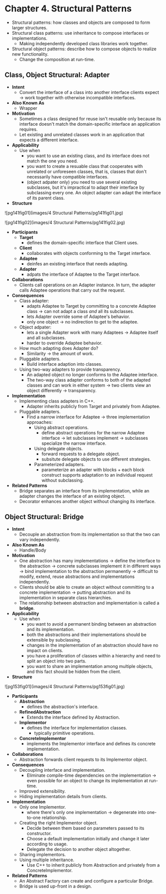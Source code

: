 # Chapter 4. Structural Patterns

* Structural patterns: how classes and objects are composed to form larger structures.
* Structural class patterns: use inheritance to compose interfaces or implementations.
  * Making independently developed class libraries work together.
* Structural object patterns: describe how to compose objects to realize new functionality.
  * Change the composition at run-time.

## Class, Object Structural: Adapter

* **Intent**
  * Convert the interface of a class into another interface clients expect -> work together with otherwise incompatible interfaces.
* **Also Known As**
  * Wrapper
* **Motivation**
  * Sometimes a class designed for reuse isn't reusable only because its interface doesn't match the domain-specific interface an application requires.
  * Let existing and unrelated classes work in an application that expects a different interface.
* **Applicability**
  * Use when
    * you want to use an existing class, and its interface does not match the one you need.
    * you want to create a resuable class that cooperates with unrelated or unforeseen classes, that is, classes that don't necessarily have compatible interfaces.
    * (object adpater only) you need to use several existing subclasses, but it's impractical to adapt their interface by subclassing every one. An object adapter can adapt the interface of its parent class.
* **Structure**

![pg141fig01](images/4 Structural Patterns/pg141fig01.jpg)

![pg141fig02](images/4 Structural Patterns/pg141fig02.jpg)

* **Participants**
  * **Target**
    * defines the domain-specific interface that Client uses.
  * **Client**
    * collaborates with objects conforming to the Target interface.
  * **Adaptee**
    * deinfes an existing interface that needs adapting.
  * **Adapter**
    * adpats the interface of Adaptee to the Target interface.
* **Collaborations**
  * Clients call operations on an Adapter instance. In turn, the adapter calls Adaptee operations that carry out the request.
* **Consequences**
  * Class adapter:
    * adapts Adaptee to Target by committing to a concrete Adaptee class -> can not adapt a class *and* all its subclasses.
    * lets Adapter override some of Adaptee's behavior.
    * only one object -> no indirection to get to the adaptee.
  * Object adpater:
    * lets a single Adapter work with many Adaptees -> Adaptee itself and all subclasses.
    * harder to override Adaptee behavior.
  * How much adapting does Adapter do?
    * Similarity -> the amount of work.
  * Pluggable adapters.
    * Build interface adaption into classes.
  * Using two-way adapters to provide transparency.
    * An adapted object no longer conforms to the Adaptee interface.
    * The two-way class adapter conforms to both of the adapted classes and can work in either system -> two clients view an object differently ->  transparency.
* **Implementation**
  * Implementing class adapters in C++.
    * Adapter inherits publicly from Target and privately from Adaptee.
  * Pluggable adapters.
    * Find a narrow interface for Adaptee -> three implementation approaches:
      * Using abstract operations.
        * define abstract operations for the narrow Adaptee interface -> let subclasses implement -> subclasses specialize the narrow interface.
      * Using delegate objects.
        * forward requests to a delegate object.
        * subsitute delegate objects to use different strategies.
      * Parameterized adapters.
        * parameterize an adapter with blocks + each block construct supports adaptation to an individual request without subclassing.
* **Related Patterns**
  * Bridge separates an interface from its implementation, while an adapter changes the interface of an existing object.
  * Decorator enhances another object without changing its interface.

## Object Structural: Bridge

* **Intent**
  * Decouple an abstraction from its implementation so that the two can vary independently.
* **Also Known As**
  * Handle/Body
* **Motivation**
  * One abstraction has many implementations -> define the interface to the abstraction -> concrete subclasses implement it in different ways -> bind implementation to the abstraction permanently -> difficult to modify, extend, reuse abstractions and implementations independently.
  * Clients should be able to create an object without committing to a concrete implementation -> putting abstraction and its implementation in separate class hierarchies.
  * The relationship between abstraction and implementation is called a **bridge**.
* **Applicability**
  * Use when
    * you want to avoid a permanent binding between an abstraction and its implementation.
    * both the abstractions and their implementations should be extensible by subclassing.
    * changes in the implementation of an abstraction should have no impact on clients.
    * you have a proliferation of classes within a hierarchy and need to split an object into two parts.
    * you want to share an implementation among multiple objects, and this fact should be hidden from the client.
* **Structure**

![pg153fig01](images/4 Structural Patterns/pg153fig01.jpg)

* **Participants**
  * **Abstraction**
    * defines the abstraction's interface.
  * **RefinedAbstraction**
    * Extends the interface defined by Abstraction.
  * **Implementor**
    * defines the interface for implementation classes.
      * typically primitive operations.
  * **ConcreteImplementor**
    * implements the Implementor interface and defines its concrete implementation.
* **Collaborations**
  * Abstraction forwards client requests to its Implementor object.
* **Consequences**
  * Decoupling interface and implementation.
    * Eliminate compile-time dependencies on the implementation -> even possible for an object to change its implementation at run-time.
  * Improved extensibility.
  * Hiding implementation details from clients.
* **Implementation**
  * Only one Implementor.
    * where there's only one implementation -> degenerate into one-to-one relationship.
  * Creating the right Implementor object.
    * Decide between them based on parameters passed to its constructor.
    * Choose a default implementation initially and change it later according to usage.
    * Delegate the decision to another object altogether.
  * Sharing implementors.
  * Using multiple inheritance.
    * Use C++ to inherit publicly from Abstraction and privately from a ConcreteImplementor.
* **Related Patterns**
  * An Abstract Factory can create and configure a particular Bridge.
  * Bridge is used up-front in a design.
